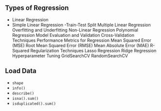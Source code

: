 ## Types of Regression
  - Linear Regression
  -  Simple Linear Regression
        -Train-Test Split
    Multiple Linear Regression
        Overfitting and Underfitting
  Non-Linear Regression
        Polynomial Regression
Model Evaluation and Validation
        Cross-Validation Techniques
    Performance Metrics for Regression
        Mean Squared Error (MSE)
        Root Mean Squared Error (RMSE)
        Mean Absolute Error (MAE)
        R-Squared
Regularization Techniques
        Lasso Regression
        Ridge Regression
Hyperparameter Tuning
        GridSearchCV
        RandomSearchCV


## Load Data
- `shape`
- `info()`
- `describe()`
- `isna().sum()`
- `isduplicated().sum()`
